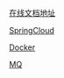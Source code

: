 [在线文档地址](https://b11et3un53m.feishu.cn/wiki/PsyawI04ei2FQykqfcPcmd7Dnsc)




[SpringCloud](./SpringCloud/SpringCloud.md)

[Docker](./Docker/Docker.md)

[MQ](./MQ/MQ.md)

